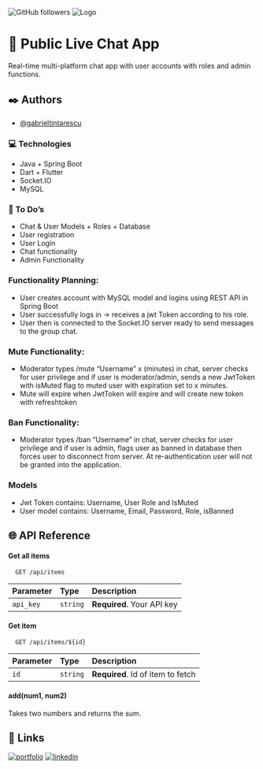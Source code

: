 

![GitHub followers](https://img.shields.io/github/followers/gabrieltintarescu?style=social)
![Logo](https://gabrieltintarescu.com/wp-content/uploads/2022/09/ChatBoix_Logo.png)


# 💬 Public Live Chat App
Real-time multi-platform chat app with user accounts with roles and admin functions.

## ✒️ Authors

- [@gabrieltintarescu](https://www.github.com/gabrieltintarescu)


### 💻 Technologies
- Java + Spring Boot
- Dart + Flutter
- Socket.IO
- MySQL
### 📖 To Do’s
-	Chat & User Models + Roles + Database
-	User registration
-	User Login
-	Chat functionality
-	Admin Functionality
### Functionality Planning:
-	User creates account with MySQL model and logins using REST API in Spring Boot
-	User successfully logs in -> receives a jwt Token according to his role.
-	User then is connected to the Socket.IO server ready to send messages to the group chat.
### Mute Functionality:
-	Moderator types /mute “Username” x (minutes) in chat, server checks for user privilege and if user is moderator/admin, sends a new JwtToken with isMuted flag to muted user with expiration set to x minutes.
-	Mute will expire when JwtToken will expire and will create new token with refreshtoken
### Ban Functionality:
-	Moderator types /ban “Username” in chat, server checks for user privilege and if user is admin, flags user as banned in database then forces user to disconnect from server. At re-authentication user will not be granted into the application.
### Models
-	Jwt Token contains: Username, User Role and IsMuted
-	User model contains: Username, Email, Password, Role, isBanned



## 🌐 API Reference

#### Get all items

```http
  GET /api/items
```

| Parameter | Type     | Description                |
| :-------- | :------- | :------------------------- |
| `api_key` | `string` | **Required**. Your API key |

#### Get item

```http
  GET /api/items/${id}
```

| Parameter | Type     | Description                       |
| :-------- | :------- | :-------------------------------- |
| `id`      | `string` | **Required**. Id of item to fetch |

#### add(num1, num2)

Takes two numbers and returns the sum.


## 🔗 Links
[![portfolio](https://img.shields.io/badge/my_portfolio-000?style=for-the-badge&logo=ko-fi&logoColor=white)](https://gabrieltintarescu.com/)
[![linkedin](https://img.shields.io/badge/linkedin-0A66C2?style=for-the-badge&logo=linkedin&logoColor=white)](https://www.linkedin.com/)

